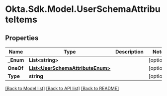 # Okta.Sdk.Model.UserSchemaAttributeItems
## Properties

Name | Type | Description | Notes
------------ | ------------- | ------------- | -------------
**_Enum** | **List&lt;string&gt;** |  | [optional] 
**OneOf** | [**List&lt;UserSchemaAttributeEnum&gt;**](UserSchemaAttributeEnum.md) |  | [optional] 
**Type** | **string** |  | [optional] 

[[Back to Model list]](../README.md#documentation-for-models) [[Back to API list]](../README.md#documentation-for-api-endpoints) [[Back to README]](../README.md)


